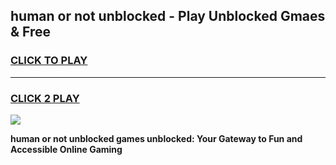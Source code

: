 
## human or not unblocked - Play Unblocked Gmaes & Free
<h3>
<a href="https://news.freeplayer.one?title=human_or_not_unblocked&ref=23F">CLICK TO PLAY</a></h3>
<hr>

<h3>
<a href="https://news.freeplayer.one?title=human_or_not_unblocked&ref=23F">CLICK 2 PLAY</a>
  
</h3>

<a href="https://news.freeplayer.one?title=human_or_not_unblocked&ref=23F/"><img src="https://clearcache.store/games.png"></a>


**human or not unblocked games unblocked: Your Gateway to Fun and Accessible Online Gaming**
